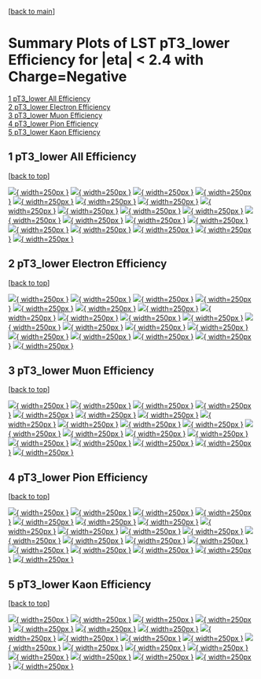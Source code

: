 [[back to main](./)]

# <a name="top"></a> Summary Plots of LST pT3_lower Efficiency for |eta| < 2.4 with Charge=Negative

[1 pT3_lower All Efficiency](#1)<br/>[2 pT3_lower Electron Efficiency](#2)<br/>[3 pT3_lower Muon Efficiency](#3)<br/>[4 pT3_lower Pion Efficiency](#4)<br/>[5 pT3_lower Kaon Efficiency](#5)<br/>



## <a name="1"></a> 1 pT3_lower All Efficiency

 [[back to top](#top)]

[![](../mtv/var/pT3_lower_loweta_0_-1_eff_pt.png){ width=250px }](pT3_lower_loweta_0_-1_eff_pt.html)
[![](../mtv/var/pT3_lower_loweta_0_-1_eff_ptzoom.png){ width=250px }](pT3_lower_loweta_0_-1_eff_ptzoom.html)
[![](../mtv/var/pT3_lower_loweta_0_-1_eff_ptlow.png){ width=250px }](pT3_lower_loweta_0_-1_eff_ptlow.html)
[![](../mtv/var/pT3_lower_loweta_0_-1_eff_ptlowzoom.png){ width=250px }](pT3_lower_loweta_0_-1_eff_ptlowzoom.html)
[![](../mtv/var/pT3_lower_loweta_0_-1_eff_ptmtv.png){ width=250px }](pT3_lower_loweta_0_-1_eff_ptmtv.html)
[![](../mtv/var/pT3_lower_loweta_0_-1_eff_ptmtvzoom.png){ width=250px }](pT3_lower_loweta_0_-1_eff_ptmtvzoom.html)
[![](../mtv/var/pT3_lower_loweta_0_-1_eff_eta.png){ width=250px }](pT3_lower_loweta_0_-1_eff_eta.html)
[![](../mtv/var/pT3_lower_loweta_0_-1_eff_etazoom.png){ width=250px }](pT3_lower_loweta_0_-1_eff_etazoom.html)
[![](../mtv/var/pT3_lower_loweta_0_-1_eff_etacoarse.png){ width=250px }](pT3_lower_loweta_0_-1_eff_etacoarse.html)
[![](../mtv/var/pT3_lower_loweta_0_-1_eff_etacoarsezoom.png){ width=250px }](pT3_lower_loweta_0_-1_eff_etacoarsezoom.html)
[![](../mtv/var/pT3_lower_loweta_0_-1_eff_phi.png){ width=250px }](pT3_lower_loweta_0_-1_eff_phi.html)
[![](../mtv/var/pT3_lower_loweta_0_-1_eff_phizoom.png){ width=250px }](pT3_lower_loweta_0_-1_eff_phizoom.html)
[![](../mtv/var/pT3_lower_loweta_0_-1_eff_phicoarse.png){ width=250px }](pT3_lower_loweta_0_-1_eff_phicoarse.html)
[![](../mtv/var/pT3_lower_loweta_0_-1_eff_phicoarsezoom.png){ width=250px }](pT3_lower_loweta_0_-1_eff_phicoarsezoom.html)
[![](../mtv/var/pT3_lower_loweta_0_-1_eff_dxy.png){ width=250px }](pT3_lower_loweta_0_-1_eff_dxy.html)
[![](../mtv/var/pT3_lower_loweta_0_-1_eff_dxycoarse.png){ width=250px }](pT3_lower_loweta_0_-1_eff_dxycoarse.html)
[![](../mtv/var/pT3_lower_loweta_0_-1_eff_dxycoarsezoom.png){ width=250px }](pT3_lower_loweta_0_-1_eff_dxycoarsezoom.html)
[![](../mtv/var/pT3_lower_loweta_0_-1_eff_dz.png){ width=250px }](pT3_lower_loweta_0_-1_eff_dz.html)
[![](../mtv/var/pT3_lower_loweta_0_-1_eff_dzcoarse.png){ width=250px }](pT3_lower_loweta_0_-1_eff_dzcoarse.html)
[![](../mtv/var/pT3_lower_loweta_0_-1_eff_dzcoarsezoom.png){ width=250px }](pT3_lower_loweta_0_-1_eff_dzcoarsezoom.html)


## <a name="2"></a> 2 pT3_lower Electron Efficiency

 [[back to top](#top)]

[![](../mtv/var/pT3_lower_loweta_11_-1_eff_pt.png){ width=250px }](pT3_lower_loweta_11_-1_eff_pt.html)
[![](../mtv/var/pT3_lower_loweta_11_-1_eff_ptzoom.png){ width=250px }](pT3_lower_loweta_11_-1_eff_ptzoom.html)
[![](../mtv/var/pT3_lower_loweta_11_-1_eff_ptlow.png){ width=250px }](pT3_lower_loweta_11_-1_eff_ptlow.html)
[![](../mtv/var/pT3_lower_loweta_11_-1_eff_ptlowzoom.png){ width=250px }](pT3_lower_loweta_11_-1_eff_ptlowzoom.html)
[![](../mtv/var/pT3_lower_loweta_11_-1_eff_ptmtv.png){ width=250px }](pT3_lower_loweta_11_-1_eff_ptmtv.html)
[![](../mtv/var/pT3_lower_loweta_11_-1_eff_ptmtvzoom.png){ width=250px }](pT3_lower_loweta_11_-1_eff_ptmtvzoom.html)
[![](../mtv/var/pT3_lower_loweta_11_-1_eff_eta.png){ width=250px }](pT3_lower_loweta_11_-1_eff_eta.html)
[![](../mtv/var/pT3_lower_loweta_11_-1_eff_etazoom.png){ width=250px }](pT3_lower_loweta_11_-1_eff_etazoom.html)
[![](../mtv/var/pT3_lower_loweta_11_-1_eff_etacoarse.png){ width=250px }](pT3_lower_loweta_11_-1_eff_etacoarse.html)
[![](../mtv/var/pT3_lower_loweta_11_-1_eff_etacoarsezoom.png){ width=250px }](pT3_lower_loweta_11_-1_eff_etacoarsezoom.html)
[![](../mtv/var/pT3_lower_loweta_11_-1_eff_phi.png){ width=250px }](pT3_lower_loweta_11_-1_eff_phi.html)
[![](../mtv/var/pT3_lower_loweta_11_-1_eff_phizoom.png){ width=250px }](pT3_lower_loweta_11_-1_eff_phizoom.html)
[![](../mtv/var/pT3_lower_loweta_11_-1_eff_phicoarse.png){ width=250px }](pT3_lower_loweta_11_-1_eff_phicoarse.html)
[![](../mtv/var/pT3_lower_loweta_11_-1_eff_phicoarsezoom.png){ width=250px }](pT3_lower_loweta_11_-1_eff_phicoarsezoom.html)
[![](../mtv/var/pT3_lower_loweta_11_-1_eff_dxy.png){ width=250px }](pT3_lower_loweta_11_-1_eff_dxy.html)
[![](../mtv/var/pT3_lower_loweta_11_-1_eff_dxycoarse.png){ width=250px }](pT3_lower_loweta_11_-1_eff_dxycoarse.html)
[![](../mtv/var/pT3_lower_loweta_11_-1_eff_dxycoarsezoom.png){ width=250px }](pT3_lower_loweta_11_-1_eff_dxycoarsezoom.html)
[![](../mtv/var/pT3_lower_loweta_11_-1_eff_dz.png){ width=250px }](pT3_lower_loweta_11_-1_eff_dz.html)
[![](../mtv/var/pT3_lower_loweta_11_-1_eff_dzcoarse.png){ width=250px }](pT3_lower_loweta_11_-1_eff_dzcoarse.html)
[![](../mtv/var/pT3_lower_loweta_11_-1_eff_dzcoarsezoom.png){ width=250px }](pT3_lower_loweta_11_-1_eff_dzcoarsezoom.html)


## <a name="3"></a> 3 pT3_lower Muon Efficiency

 [[back to top](#top)]

[![](../mtv/var/pT3_lower_loweta_13_-1_eff_pt.png){ width=250px }](pT3_lower_loweta_13_-1_eff_pt.html)
[![](../mtv/var/pT3_lower_loweta_13_-1_eff_ptzoom.png){ width=250px }](pT3_lower_loweta_13_-1_eff_ptzoom.html)
[![](../mtv/var/pT3_lower_loweta_13_-1_eff_ptlow.png){ width=250px }](pT3_lower_loweta_13_-1_eff_ptlow.html)
[![](../mtv/var/pT3_lower_loweta_13_-1_eff_ptlowzoom.png){ width=250px }](pT3_lower_loweta_13_-1_eff_ptlowzoom.html)
[![](../mtv/var/pT3_lower_loweta_13_-1_eff_ptmtv.png){ width=250px }](pT3_lower_loweta_13_-1_eff_ptmtv.html)
[![](../mtv/var/pT3_lower_loweta_13_-1_eff_ptmtvzoom.png){ width=250px }](pT3_lower_loweta_13_-1_eff_ptmtvzoom.html)
[![](../mtv/var/pT3_lower_loweta_13_-1_eff_eta.png){ width=250px }](pT3_lower_loweta_13_-1_eff_eta.html)
[![](../mtv/var/pT3_lower_loweta_13_-1_eff_etazoom.png){ width=250px }](pT3_lower_loweta_13_-1_eff_etazoom.html)
[![](../mtv/var/pT3_lower_loweta_13_-1_eff_etacoarse.png){ width=250px }](pT3_lower_loweta_13_-1_eff_etacoarse.html)
[![](../mtv/var/pT3_lower_loweta_13_-1_eff_etacoarsezoom.png){ width=250px }](pT3_lower_loweta_13_-1_eff_etacoarsezoom.html)
[![](../mtv/var/pT3_lower_loweta_13_-1_eff_phi.png){ width=250px }](pT3_lower_loweta_13_-1_eff_phi.html)
[![](../mtv/var/pT3_lower_loweta_13_-1_eff_phizoom.png){ width=250px }](pT3_lower_loweta_13_-1_eff_phizoom.html)
[![](../mtv/var/pT3_lower_loweta_13_-1_eff_phicoarse.png){ width=250px }](pT3_lower_loweta_13_-1_eff_phicoarse.html)
[![](../mtv/var/pT3_lower_loweta_13_-1_eff_phicoarsezoom.png){ width=250px }](pT3_lower_loweta_13_-1_eff_phicoarsezoom.html)
[![](../mtv/var/pT3_lower_loweta_13_-1_eff_dxy.png){ width=250px }](pT3_lower_loweta_13_-1_eff_dxy.html)
[![](../mtv/var/pT3_lower_loweta_13_-1_eff_dxycoarse.png){ width=250px }](pT3_lower_loweta_13_-1_eff_dxycoarse.html)
[![](../mtv/var/pT3_lower_loweta_13_-1_eff_dxycoarsezoom.png){ width=250px }](pT3_lower_loweta_13_-1_eff_dxycoarsezoom.html)
[![](../mtv/var/pT3_lower_loweta_13_-1_eff_dz.png){ width=250px }](pT3_lower_loweta_13_-1_eff_dz.html)
[![](../mtv/var/pT3_lower_loweta_13_-1_eff_dzcoarse.png){ width=250px }](pT3_lower_loweta_13_-1_eff_dzcoarse.html)
[![](../mtv/var/pT3_lower_loweta_13_-1_eff_dzcoarsezoom.png){ width=250px }](pT3_lower_loweta_13_-1_eff_dzcoarsezoom.html)


## <a name="4"></a> 4 pT3_lower Pion Efficiency

 [[back to top](#top)]

[![](../mtv/var/pT3_lower_loweta_211_-1_eff_pt.png){ width=250px }](pT3_lower_loweta_211_-1_eff_pt.html)
[![](../mtv/var/pT3_lower_loweta_211_-1_eff_ptzoom.png){ width=250px }](pT3_lower_loweta_211_-1_eff_ptzoom.html)
[![](../mtv/var/pT3_lower_loweta_211_-1_eff_ptlow.png){ width=250px }](pT3_lower_loweta_211_-1_eff_ptlow.html)
[![](../mtv/var/pT3_lower_loweta_211_-1_eff_ptlowzoom.png){ width=250px }](pT3_lower_loweta_211_-1_eff_ptlowzoom.html)
[![](../mtv/var/pT3_lower_loweta_211_-1_eff_ptmtv.png){ width=250px }](pT3_lower_loweta_211_-1_eff_ptmtv.html)
[![](../mtv/var/pT3_lower_loweta_211_-1_eff_ptmtvzoom.png){ width=250px }](pT3_lower_loweta_211_-1_eff_ptmtvzoom.html)
[![](../mtv/var/pT3_lower_loweta_211_-1_eff_eta.png){ width=250px }](pT3_lower_loweta_211_-1_eff_eta.html)
[![](../mtv/var/pT3_lower_loweta_211_-1_eff_etazoom.png){ width=250px }](pT3_lower_loweta_211_-1_eff_etazoom.html)
[![](../mtv/var/pT3_lower_loweta_211_-1_eff_etacoarse.png){ width=250px }](pT3_lower_loweta_211_-1_eff_etacoarse.html)
[![](../mtv/var/pT3_lower_loweta_211_-1_eff_etacoarsezoom.png){ width=250px }](pT3_lower_loweta_211_-1_eff_etacoarsezoom.html)
[![](../mtv/var/pT3_lower_loweta_211_-1_eff_phi.png){ width=250px }](pT3_lower_loweta_211_-1_eff_phi.html)
[![](../mtv/var/pT3_lower_loweta_211_-1_eff_phizoom.png){ width=250px }](pT3_lower_loweta_211_-1_eff_phizoom.html)
[![](../mtv/var/pT3_lower_loweta_211_-1_eff_phicoarse.png){ width=250px }](pT3_lower_loweta_211_-1_eff_phicoarse.html)
[![](../mtv/var/pT3_lower_loweta_211_-1_eff_phicoarsezoom.png){ width=250px }](pT3_lower_loweta_211_-1_eff_phicoarsezoom.html)
[![](../mtv/var/pT3_lower_loweta_211_-1_eff_dxy.png){ width=250px }](pT3_lower_loweta_211_-1_eff_dxy.html)
[![](../mtv/var/pT3_lower_loweta_211_-1_eff_dxycoarse.png){ width=250px }](pT3_lower_loweta_211_-1_eff_dxycoarse.html)
[![](../mtv/var/pT3_lower_loweta_211_-1_eff_dxycoarsezoom.png){ width=250px }](pT3_lower_loweta_211_-1_eff_dxycoarsezoom.html)
[![](../mtv/var/pT3_lower_loweta_211_-1_eff_dz.png){ width=250px }](pT3_lower_loweta_211_-1_eff_dz.html)
[![](../mtv/var/pT3_lower_loweta_211_-1_eff_dzcoarse.png){ width=250px }](pT3_lower_loweta_211_-1_eff_dzcoarse.html)
[![](../mtv/var/pT3_lower_loweta_211_-1_eff_dzcoarsezoom.png){ width=250px }](pT3_lower_loweta_211_-1_eff_dzcoarsezoom.html)


## <a name="5"></a> 5 pT3_lower Kaon Efficiency

 [[back to top](#top)]

[![](../mtv/var/pT3_lower_loweta_321_-1_eff_pt.png){ width=250px }](pT3_lower_loweta_321_-1_eff_pt.html)
[![](../mtv/var/pT3_lower_loweta_321_-1_eff_ptzoom.png){ width=250px }](pT3_lower_loweta_321_-1_eff_ptzoom.html)
[![](../mtv/var/pT3_lower_loweta_321_-1_eff_ptlow.png){ width=250px }](pT3_lower_loweta_321_-1_eff_ptlow.html)
[![](../mtv/var/pT3_lower_loweta_321_-1_eff_ptlowzoom.png){ width=250px }](pT3_lower_loweta_321_-1_eff_ptlowzoom.html)
[![](../mtv/var/pT3_lower_loweta_321_-1_eff_ptmtv.png){ width=250px }](pT3_lower_loweta_321_-1_eff_ptmtv.html)
[![](../mtv/var/pT3_lower_loweta_321_-1_eff_ptmtvzoom.png){ width=250px }](pT3_lower_loweta_321_-1_eff_ptmtvzoom.html)
[![](../mtv/var/pT3_lower_loweta_321_-1_eff_eta.png){ width=250px }](pT3_lower_loweta_321_-1_eff_eta.html)
[![](../mtv/var/pT3_lower_loweta_321_-1_eff_etazoom.png){ width=250px }](pT3_lower_loweta_321_-1_eff_etazoom.html)
[![](../mtv/var/pT3_lower_loweta_321_-1_eff_etacoarse.png){ width=250px }](pT3_lower_loweta_321_-1_eff_etacoarse.html)
[![](../mtv/var/pT3_lower_loweta_321_-1_eff_etacoarsezoom.png){ width=250px }](pT3_lower_loweta_321_-1_eff_etacoarsezoom.html)
[![](../mtv/var/pT3_lower_loweta_321_-1_eff_phi.png){ width=250px }](pT3_lower_loweta_321_-1_eff_phi.html)
[![](../mtv/var/pT3_lower_loweta_321_-1_eff_phizoom.png){ width=250px }](pT3_lower_loweta_321_-1_eff_phizoom.html)
[![](../mtv/var/pT3_lower_loweta_321_-1_eff_phicoarse.png){ width=250px }](pT3_lower_loweta_321_-1_eff_phicoarse.html)
[![](../mtv/var/pT3_lower_loweta_321_-1_eff_phicoarsezoom.png){ width=250px }](pT3_lower_loweta_321_-1_eff_phicoarsezoom.html)
[![](../mtv/var/pT3_lower_loweta_321_-1_eff_dxy.png){ width=250px }](pT3_lower_loweta_321_-1_eff_dxy.html)
[![](../mtv/var/pT3_lower_loweta_321_-1_eff_dxycoarse.png){ width=250px }](pT3_lower_loweta_321_-1_eff_dxycoarse.html)
[![](../mtv/var/pT3_lower_loweta_321_-1_eff_dxycoarsezoom.png){ width=250px }](pT3_lower_loweta_321_-1_eff_dxycoarsezoom.html)
[![](../mtv/var/pT3_lower_loweta_321_-1_eff_dz.png){ width=250px }](pT3_lower_loweta_321_-1_eff_dz.html)
[![](../mtv/var/pT3_lower_loweta_321_-1_eff_dzcoarse.png){ width=250px }](pT3_lower_loweta_321_-1_eff_dzcoarse.html)
[![](../mtv/var/pT3_lower_loweta_321_-1_eff_dzcoarsezoom.png){ width=250px }](pT3_lower_loweta_321_-1_eff_dzcoarsezoom.html)
